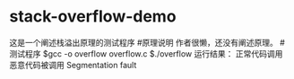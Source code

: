 # stack-overflow-demo
这是一个阐述栈溢出原理的测试程序
#原理说明
作者很懒，还没有阐述原理。
#测试程序
$gcc -o overflow overflow.c
$./overflow
运行结果：
    正常代码调用
    恶意代码被调用
    Segmentation fault

